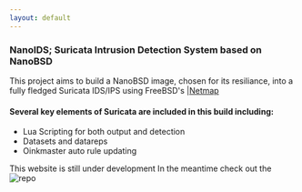 ```yaml
---
layout: default
---
```


### NanoIDS; Suricata Intrusion Detection System based on NanoBSD
This project aims to build a NanoBSD image, chosen for its resiliance, into a fully fledged Suricata IDS/IPS using FreeBSD's |[Netmap](https://man.freebsd.org/cgi/man.cgi?netmap(4))

#### Several key elements of Suricata are included in this build including:

*	Lua Scripting for both output and detection
*	Datasets and datareps
*	Oinkmaster auto rule updating

 
 This website is still under development In the meantime check out the ![repo](https://github.com/taylorjoshu00/NanoIDS)
